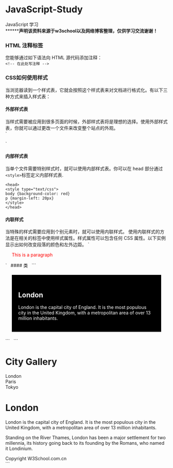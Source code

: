 # JavaScript-Study
JavaScript 学习  
**************声明该资料来源于w3school以及网络博客整理，仅供学习交流谢谢！******** 

### HTML 注释标签  
您能够通过如下语法向 HTML 源代码添加注释：  
`<!-- 在此处写注释 -->`  

### CSS如何使用样式  
当浏览器读到一个样式表，它就会按照这个样式表来对文档进行格式化。有以下三种方式来插入样式表：  

#### 外部样式表  
当样式需要被应用到很多页面的时候，外部样式表将是理想的选择。使用外部样式表，你就可以通过更改一个文件来改变整个站点的外观。  
`<head>  
<link rel="stylesheet" type="text/css" href="mystyle.css">  
</head>`  

#### 内部样式表  
当单个文件需要特别样式时，就可以使用内部样式表。你可以在 head 部分通过` <style> `标签定义内部样式表.  
```
<head>
<style type="text/css">
body {background-color: red}
p {margin-left: 20px}
</style>
</head>
```
#### 内联样式
当特殊的样式需要应用到个别元素时，就可以使用内联样式。 使用内联样式的方法是在相关的标签中使用样式属性。样式属性可以包含任何 CSS 属性。以下实例显示出如何改变段落的颜色和左外边距。
`<p style="color: red; margin-left: 20px">
This is a paragraph
</p>`  
#### 类  
```
<html>
<head>
<style>
.cities {
    background-color:black;
    color:white;
    margin:20px;
    padding:20px;
} 
</style>
</head>

<body>

<div class="cities">
<h2>London</h2>
<p>
London is the capital city of England. 
It is the most populous city in the United Kingdom, 
with a metropolitan area of over 13 million inhabitants.
</p>
</div> 
</body>
</html>
```  
```
<body>

<div id="header">
<h1>City Gallery</h1>
</div>

<div id="nav">
London<br>
Paris<br>
Tokyo<br>
</div>

<div id="section">
<h1>London</h1>
<p>
London is the capital city of England. It is the most populous city in the United Kingdom,
with a metropolitan area of over 13 million inhabitants.
</p>
<p>
Standing on the River Thames, London has been a major settlement for two millennia,
its history going back to its founding by the Romans, who named it Londinium.
</p>
</div>

<div id="footer">
Copyright W3School.com.cn
</div>

</body>
```  
